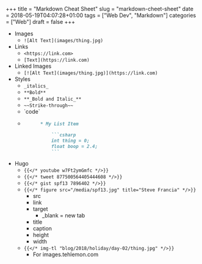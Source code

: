 +++
title = "Markdown Cheat Sheet"
slug = "markdown-cheet-sheet"
date = 2018-05-19T04:07:28+01:00
tags = ["Web Dev", "Markdown"]
categories = ["Web"]
draft = false
+++
<!--more-->

* Images
    * `![Alt Text](images/thing.jpg)`
* Links
    * `<https://link.com>`
    * `[Text](https://link.com)`
* Linked Images
    * `[![Alt Text](images/thing.jpg)](https://link.com)`
* Styles
    * `_italics_`
    * `**Bold**`
    * `**_Bold and Italic_**`
    * `~~Strike-through~~`
    * \`code`
    * ```markdown
            * My List Item

                ```csharp
                int thing = 0;
                float boop = 2.4;
                ```
        ```
* Hugo
    * `{{</* youtube w7Ft2ymGmfc */>}}`
    * `{{</* tweet 877500564405444608 */>}}`
    * `{{</* gist spf13 7896402 */>}}`
    * `{{</* figure src="/media/spf13.jpg" title="Steve Francia" */>}}`
        * src
        * link
        * target
            * _blank = new tab
        * title
        * caption
        * height
        * width
    * `{{</* img-tl "blog/2018/holiday/day-02/thing.jpg" */>}}`
        * For images.tehlemon.com
